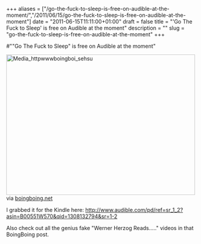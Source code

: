 +++
aliases = ["/go-the-fuck-to-sleep-is-free-on-audible-at-the-moment/","/2011/06/15/go-the-fuck-to-sleep-is-free-on-audible-at-the-moment"]
date = "2011-06-15T11:11:00+01:00"
draft = false
title = "'Go The Fuck to Sleep' is free on Audible at the moment"
description = ""
slug = "go-the-fuck-to-sleep-is-free-on-audible-at-the-moment"
+++

#"\"Go The Fuck to Sleep\" is free on Audible at the moment"


 <div class="posterous_bookmarklet_entry">
 <div class='p_embed p_image_embed'>
<img alt="Media_httpwwwboingboi_sehsu" height="372" src="http://getfile8.posterous.com/getfile/files.posterous.com/conoroneill/hpCjBgsloDauegAvldDJygahvFiForGhhfzsJlIaEJIrcIlnrDbElaesFIbp/media_httpwwwboingboi_sEHsu.jpg.scaled500.jpg" width="500" />
</div>
<div class="posterous_quote_citation">via <a href="http://www.boingboing.net/2011/06/14/go-the-fuck-to-sleep-1.html">boingboing.net</a></div>
 <p>I grabbed it for the Kindle here: <a href="http://www.audible.com/pd/ref=sr_1_2?asin=B00551W570&qid=1308132794&sr=1-2">http://www.audible.com/pd/ref=sr_1_2?asin=B00551W570&qid=1308132794&sr=1-2</a>
</p><p>Also check out all the genius fake "Werner Herzog Reads....." videos in that BoingBoing post.</p></div>
 